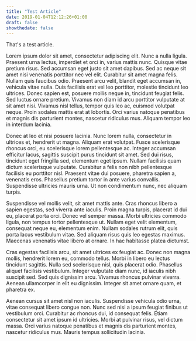 ```yaml
---
title: "Test Article"
date: 2019-01-04T12:12:26+01:00
draft: false
showthedate: false
---
```


That's a test article.

Lorem ipsum dolor sit amet, consectetur adipiscing elit. Nunc a nulla ligula. Praesent urna lectus, imperdiet et orci in, varius mattis nunc. Quisque vitae pretium risus. Sed accumsan eget justo sit amet dapibus. Sed ac neque sit amet nisi venenatis porttitor nec vel elit. Curabitur sit amet magna felis. Nullam quis faucibus odio. Praesent arcu velit, blandit eget accumsan in, vehicula vitae nulla. Duis facilisis erat vel leo porttitor, molestie tincidunt leo ultrices. Donec sapien est, posuere mollis neque in, tincidunt feugiat felis. Sed luctus ornare pretium. Vivamus non diam id arcu porttitor vulputate at sit amet nisi. Vivamus nisl tellus, tempor quis leo ac, euismod volutpat neque. Proin sodales mattis erat at lobortis. Orci varius natoque penatibus et magnis dis parturient montes, nascetur ridiculus mus. Aliquam tempor leo in interdum lacinia.

Donec at leo et nisi posuere lacinia. Nunc lorem nulla, consectetur in ultrices et, hendrerit ut magna. Aliquam erat volutpat. Fusce scelerisque rhoncus orci, eu scelerisque lorem pellentesque ac. Integer accumsan efficitur lacus, sagittis suscipit purus tincidunt sit amet. Sed dui risus, tincidunt eget fringilla sed, elementum eget ipsum. Nullam facilisis quam dictum scelerisque vulputate. Curabitur a felis non nibh pellentesque facilisis eu porttitor nisl. Praesent vitae dui posuere, pharetra sapien a, venenatis eros. Phasellus pretium tortor in ante varius convallis. Suspendisse ultricies mauris urna. Ut non condimentum nunc, nec aliquam turpis.

Suspendisse vel mollis velit, sit amet mattis ante. Cras rhoncus libero a sapien egestas, sed viverra ante iaculis. Proin magna turpis, placerat id dui eu, placerat porta orci. Donec vel semper massa. Morbi ultricies commodo ligula, non tempus tortor pellentesque ut. Nullam eget velit elementum, consequat neque eu, elementum enim. Nullam sodales rutrum elit, quis porta lacus vestibulum vitae. Sed aliquam risus quis leo egestas maximus. Maecenas venenatis vitae libero at ornare. In hac habitasse platea dictumst.

Cras egestas facilisis arcu, sit amet ultrices ex feugiat ac. Donec non magna mollis, hendrerit lorem eu, commodo tellus. Morbi in libero eu lectus tincidunt sagittis. Nulla sed scelerisque nisl, quis placerat odio. Phasellus aliquet facilisis vestibulum. Integer vulputate diam nunc, id iaculis nibh suscipit sed. Sed quis dignissim arcu. Vivamus rhoncus pulvinar viverra. Aenean ullamcorper in elit eu dignissim. Integer sit amet ornare quam, et pharetra ex.

Aenean cursus sit amet nisl non iaculis. Suspendisse vehicula odio urna, vitae consequat libero congue non. Nunc sed nisi a ipsum feugiat finibus ut vestibulum orci. Curabitur ac rhoncus dui, id consequat felis. Etiam consectetur sit amet ipsum id ultricies. Morbi at pulvinar risus, vel dictum massa. Orci varius natoque penatibus et magnis dis parturient montes, nascetur ridiculus mus. Mauris tempus sollicitudin lacinia.
